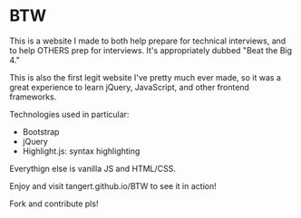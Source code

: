 # BTW

This is a website I made to both help prepare for technical interviews, and to help OTHERS prep for interviews. It's appropriately dubbed "Beat the Big 4."

This is also the first legit website I've pretty much ever made, so it was a great experience to learn jQuery, JavaScript, and other frontend frameworks.

Technologies used in particular: 
 - Bootstrap
 - jQuery
 - Highlight.js: syntax highlighting 
 
Everythign else is vanilla JS and HTML/CSS.

Enjoy and visit tangert.github.io/BTW to see it in action!

Fork and contribute pls!
